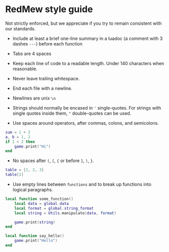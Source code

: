 
# RedMew style guide

Not strictly enforced, but we appreciate if you try to remain consistent with our standards.

* Include at least a brief one-line summary in a luadoc (a comment with 3 dashes `---`) before each function

* Tabs are 4 spaces

* Keep each line of code to a readable length. Under 140 characters when reasonable.

* Never leave trailing whitespace.

* End each file with a newline.

* Newlines are unix `\n`

* Strings should normally be encased in `'` single-quotes. For strings with single quotes inside them, `"` double-quotes can be used.

* Use spaces around operators, after commas, colons, and semicolons.

```lua
sum = 1 + 2
a, b = 1, 2
if 1 < 2 then
    game.print("Hi")
end
```

* No spaces after `(`, `[`, `{` or before `]`, `)`, `}`.

```lua
table = {1, 2, 3}
table[1]
```

* Use empty lines between `functions` and to break up functions into logical paragraphs.

```lua
local function some_function()
    local data = global.data
    local format = global.string_format
    local string = Utils.manipulate(data, format)

    game.print(string)
end

local function say_hello()
    game.print("Hello")
end
```
